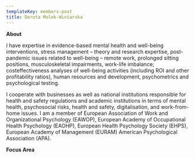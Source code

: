 ```yaml
---
templateKey: members-post
title: Dorota Molek-Winiarska
---
```

**A﻿bout**

I have expertise in evidence-based mental health and well-being interventions, stress management – theory and research expertise, post-pandemic issues related to well-being – remote work, prolonged sitting positions, musculoskeletal impairments, work-life imbalance; costeffectiveness analyses of well-being activities (including ROI and other profitability ratios), human resources and development, psychometrics and psychological testing. 

I cooperate with businesses as well as national institutions responsible for health and safety regulations and academic institutions in terms of mental health, psychosocial risks, health and safety, digitalisation, and work-from-home issues. I am a member of European Association of Work and Organizational Psychology (EAWOP), European Academy of Occupational Health Psychology (EAOHP), European Health Psychology Society (EHPS), European Academy of Management (EURAM) American Psychological Association (APA). 

**F﻿ocus Area**